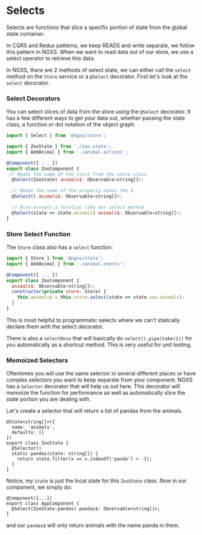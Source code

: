# Selects
Selects are functions that slice a specific portion of state from the global state container.

In CQRS and Redux patterns, we keep READS and write separate, we follow this pattern in NGXS.
When we want to read data out of our store, we use a select operator to retrieve this data.

In NGXS, there are 2 methods of select state, we can either call the `select` method on the
`Store` service or a `@Select` decorator. First let's look at the `select` decorator.

### Select Decorators
You can select slices of data from the store using the `@Select` decorator. It has a few
different ways to get your data out, whether passing the state class, a function or dot notation
of the object graph.

```javascript
import { Select } from '@ngxs/store';

import { ZooState } from './zoo.state';
import { AddAnimal } from './animal.actions';

@Component({ ... })
export class ZooComponent {
 // Reads the name of the store from the store class
  @Select(ZooState) animals$: Observable<string[]>;

  // Reads the name of the property minus the $
  @Select() animals$: Observable<string[]>;

  // Also accepts a function like our select method
  @Select(state => state.animals) animals$: Observable<string[]>;
}
```

### Store Select Function
The `Store` class also has a `select` function:

```javascript
import { Store } from '@ngxs/store';
import { AddAnimal } from './animal.events';

@Component({ ... })
export class ZooComponent {
  animals$: Observable<string[]>;
  constructor(private store: Store) {
    this.animals$ = this.store.select(state => state.zoo.animals);
  }
}
```

This is most helpful to programmatic selects where we can't statically
declare them with the select decorator.

There is also a `selectOnce` that will basically do `select().pipe(take(1))` for
you automatically as a shortcut method. This is very useful for unit testing.

### Memoized Selectors
Oftentimes you will use the same selector in several different places
or have complex selectors you want to keep separate from your component.
NGXS has a `Selector` decorator that will help us out here. This decorator
will memoize the function for performance as well as automatically slice
the state portion you are dealing with.

Let's create a selector that will return a list of pandas from the animals.

```TS
@State<string[]>({
  name: 'animals',
  defaults: []
})
export class ZooState {
  @Selector()
  static pandas(state: string[]) {
    return state.filter(s => s.indexOf('panda') > -1);
  }
}
```

Notice, my `state` is just the local state for this `ZooState` class. Now in our component,
we simply do:

```TS
@Component({...})
export class AppComponent {
  @Select(ZooState.pandas) pandas$: Observable<string[]>;
}
```

and our `pandas$` will only return animals with the name panda in them.
